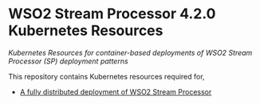 # WSO2 Stream Processor 4.2.0 Kubernetes Resources 
*Kubernetes Resources for container-based deployments of WSO2 Stream Processor (SP) deployment patterns*

This repository contains Kubernetes resources required for,

* [A fully distributed deployment of WSO2 Stream Processor](pattern-distributed)
